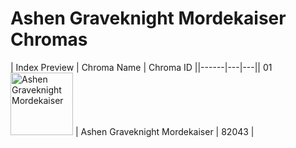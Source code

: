 # Ashen Graveknight Mordekaiser Chromas

| Index  Preview | Chroma Name | Chroma ID ||------|---|---|| 01  <img src='https://raw.communitydragon.org/latest/plugins/rcp-be-lol-game-data/global/default/v1/champion-chroma-images/82/82043.png' alt='Ashen Graveknight Mordekaiser' width='100'> | Ashen Graveknight Mordekaiser | 82043 |